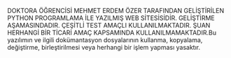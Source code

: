 DOKTORA ÖĞRENCİSİ MEHMET ERDEM ÖZER TARAFINDAN GELİŞTİRİLEN PYTHON PROGRAMLAMA İLE YAZILMIŞ WEB SİTESİSİDİR. GELİŞTİRME AŞAMASINDADIR. ÇEŞİTLİ TEST AMAÇLI KULLANILMAKTADIR. ŞUAN HERHANGİ BİR TİCARİ AMAÇ KAPSAMINDA KULLANILMAMAKTADIR.Bu yazılımın ve ilgili dokümantasyon dosyalarının kullanma, kopyalama, değiştirme, birleştirilmesi veya herhangi bir
işlem yapması yasaktır.
